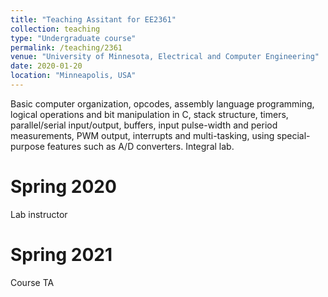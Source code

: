 ```yaml
---
title: "Teaching Assitant for EE2361"
collection: teaching
type: "Undergraduate course"
permalink: /teaching/2361
venue: "University of Minnesota, Electrical and Computer Engineering"
date: 2020-01-20
location: "Minneapolis, USA"
---
```


Basic computer organization, opcodes, assembly language programming, logical operations and bit manipulation in C, stack structure, timers, parallel/serial input/output, buffers, input pulse-width and period measurements, PWM output, interrupts and multi-tasking, using special-purpose features such as A/D converters. Integral lab.

Spring 2020
======
Lab instructor

Spring 2021
======
Course TA
